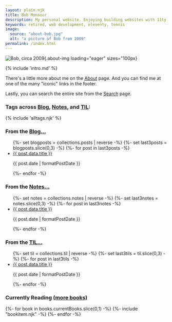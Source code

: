 ```yaml
---
layout: plain.njk
title: Bob Monsour
description: My personal website. Enjoying building websites with 11ty.
keywords: retired, web development, eleventy, tennis
image:
  source: "about-bob.jpg"
  alt: "a picture of Bob from 2009"
permalink: /index.html
---
```


![Bob, circa 2009](/assets/img/about-bob.jpg){.about-img loading="eager" sizes="100px}

{% include 'intro.md' %}

There's a little more about me on the [About](/about/) page. And you can find me at one of the many "iconic" links in the footer.

Lastly, you can search the entire site from the [Search](/search/) page.

<div class="hometags">
  <h3>Tags across <a href="/blog/">Blog</a>, <a href="/notes/">Notes</a>, and <a href="/til/">TIL</a>:</h3>
	{% include 'alltags.njk' %}
</div>

<article class="homegrid">
	<div>
		<h3>From the <a href="/blog/">Blog...</a></h3>
		<ul>
			{%- set blogposts = collections.posts | reverse -%}
			{%- set last3posts = blogposts.slice(0,3) -%}
			{%- for post in last3posts -%}
				<li>
					<a href="{{ post.url }}">{{ post.data.title }}</a>
					<p class="blogdate">{{ post.date | formatPostDate }}</p>
				</li>
			{%- endfor -%}
		</ul>
	</div>
	<div>
		<h3>From the <a href="/notes/">Notes...</a></h3>
		<ul>
			{%- set notes = collections.notes | reverse -%}
			{%- set last3notes = notes.slice(0,3) -%}
			{%- for post in last3notes -%}
				<li>
					<a href="{{ post.url }}">{{ post.data.title }}</a>
					<p class="blogdate">{{ post.date | formatPostDate }}</p>
				</li>
			{%- endfor -%}
		</ul>
	</div>
	<div>
		<h3>From the <a href="/til/">TIL...</a></h3>
		<ul>
			{%- set til = collections.til | reverse -%}
			{%- set last3tils = til.slice(0,3) -%}
			{%- for post in last3tils -%}
				<li>
					<a href="{{ post.url }}">{{ post.data.title }}</a>
					<p class="blogdate">{{ post.date | formatPostDate }}</p>
				</li>
			{%- endfor -%}
		</ul>
	</div>
	<div>
		<h3>Currently Reading <a href="/books/">(more books)</a></h3>
		<div class="bklist">
			{%- for book in books.currentBooks.slice(0,1) -%}
				{%- include "bookitem.njk" -%}
			{%- endfor -%}
		</div>
	</div>
<div>

</div>
</article>
